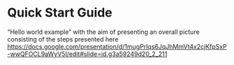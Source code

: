 # Quick Start Guide


“Hello world example” with the aim of presenting an overall picture consisting of the steps presented here https://docs.google.com/presentation/d/1mugPrIqs6JqJhMmVt4x2cjKfpSxP-wwQFOCL9aWyV5I/edit#slide=id.g3a59249d20_2_211
